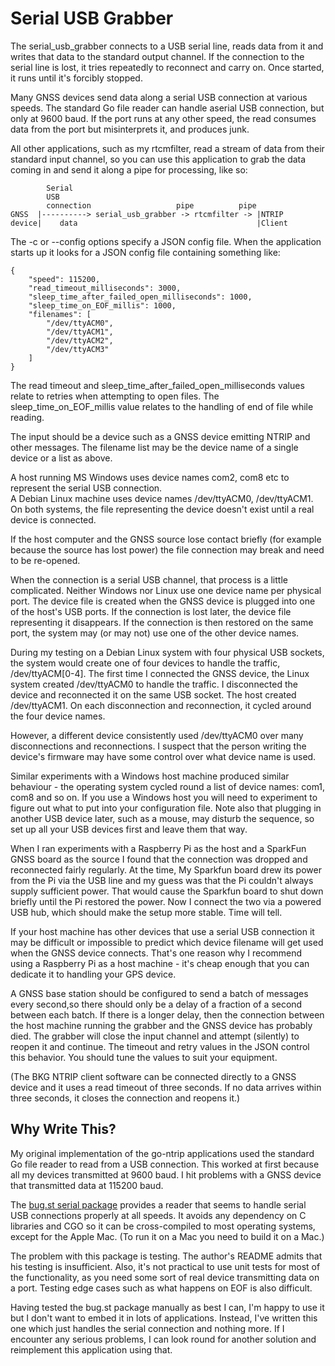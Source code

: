# Serial USB Grabber

The serial_usb_grabber connects to a USB serial line,
reads data from it
and writes
that data to the standard output channel.
If the connection to the serial line is lost,
it tries repeatedly to reconnect and carry on.
Once started, it runs until it's
forcibly stopped. 

Many GNSS devices send data along a serial USB connection
at various speeds.
The standard Go file reader
can handle aserial USB connection, 
but only at 9600 baud.
If the port runs at any other speed,
the read consumes data from the port but misinterprets it,
and produces junk.

All other applications,
such as my rtcmfilter,
read a stream of data from their standard input channel,
so you can use this application to grab the data coming in 
and send it along a pipe for processing, like so: 
```
        Serial
        USB
        connection                   pipe          pipe
GNSS  |----------> serial_usb_grabber -> rtcmfilter -> |NTRIP
device|    data                                        |Client
```

The -c or --config options specify a JSON config file.
When the application starts up it looks for a JSON config file
containing something like:

```
{
    "speed": 115200,
    "read_timeout_milliseconds": 3000,
    "sleep_time_after_failed_open_milliseconds": 1000,
    "sleep_time_on_EOF_millis": 1000,
    "filenames": [
        "/dev/ttyACM0",
        "/dev/ttyACM1",
        "/dev/ttyACM2",
        "/dev/ttyACM3"
    ]
}
```

The read timeout and sleep_time_after_failed_open_milliseconds values relate to retries when attempting
to open files.
The sleep_time_on_EOF_millis
value relates to the handling of end of file while reading.

The input should be a device such as a
GNSS device emitting NTRIP and other messages.
The filename list may be the device name of a single
device or a list as above.

A host running MS Windows uses device names com2, com8
etc to represent the serial USB connection.  
A Debian Linux machine uses device
names /dev/ttyACM0, /dev/ttyACM1.
On both systems,
the file representing
the device doesn't exist until a real device is connected.

If the host computer and the GNSS source lose contact briefly (for
example because the source has lost power) the file connection may
break and need to be re-opened.

When the connection is a serial USB channel, that process is a  little
complicated.
Neither Windows nor Linux use one
device name per physical port.  The device file is created when the
GNSS device is plugged into one of the host's USB ports.  If the
connection is lost later, the device file representing it disappears.
If the connection is then restored on the same port, the system may
(or may not)
use one of the other device names.

During my testing on a Debian Linux system with four physical USB
sockets, the system would create one of four devices to handle the
traffic, /dev/ttyACM[0-4].  The first time I connected the GNSS
device, the Linux system created /dev/ttyACM0 to handle the traffic.
I disconnected the device and reconnected it on the same USB socket.
The host created /dev/ttyACM1.  On each disconnection and
reconnection, it cycled around the four device names.

However, a different device consistently used /dev/ttyACM0 over
many disconnections and reconnections.
I suspect that the person writing the device's firmware may have some control over what 
device name is used.

Similar experiments with a Windows host machine produced similar
behaviour - the operating system cycled round a list of device
names: com1, com8 and so on.  If you use a Windows host you will
need to experiment to figure out 
what to put into your configuration file.
Note also
that plugging in another USB device later, such as a mouse, may
disturb the sequence, so set up all your USB devices first and
leave them that way.

When I ran experiments with a Raspberry Pi as the host and a
SparkFun GNSS board as the source I found that the connection
was dropped and
reconnected fairly regularly.  At the time, My Sparkfun board drew
its power from the Pi via the USB line and my guess was that the
Pi couldn't always supply sufficient power.  That would cause the
Sparkfun board to shut down briefly until the Pi restored the
power.  Now I connect the two via a powered USB hub, which should
make the setup more stable. Time will tell.

If your host machine has other devices that use a serial USB
connection it may be difficult or impossible to predict which
device filename will get used when the GNSS device connects.
That's one reason why I recommend
using a Raspberry Pi as a host machine - 
it's cheap enough that you can
dedicate it to handling your GPS device.


A GNSS base station should be configured to send a batch of messages
every second,so there should only be a delay of a fraction of a
second between each batch.  If there is a longer delay, then the
connection between the host machine running the grabber and the GNSS
device has probably died.  The grabber will close the input channel
and attempt (silently)
to reopen it and continue. The timeout and retry values
in the JSON control this behavior.  You should tune the values to
suit your equipment.

(The BKG NTRIP client software
can be connected directly to a GNSS device
and it uses a read timeout of three seconds.
If no data arrives within three seconds,
it closes the connection and reopens it.)

## Why Write This?

My original implementation of the go-ntrip applications
used the standard Go file reader
to read from a USB connection.
This worked at first
because all my devices transmitted
at 9600 baud.
I hit problems with a GNSS device that transmitted data at
115200 baud. 

The [bug.st serial package](https://github.com/bugst/go-serial) 
provides a reader that seems to handle serial USB connections 
properly at all speeds.
It avoids any dependency on C libraries and CGO
so it can be cross-compiled to most operating systems,
except for the Apple Mac.
(To run it on a Mac you need to build it on a Mac.)

The problem with this package is testing.
The author's README admits that his testing is insufficient.
Also, it's not practical to use unit tests for most of the functionality,
as you need some sort of real device transmitting
data on a port.
Testing edge cases such as what happens on EOF
is also difficult.

Having tested the bug.st package manually
as best I can, I'm happy to use it
but I don't want to embed it in lots of applications.
Instead, I've written this one
which just handles the serial connection and
nothing more.
If I encounter any serious problems, 
I can look round for another solution
and reimplement this application using that.
